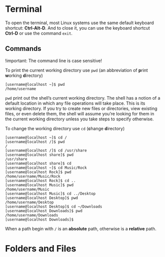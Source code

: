 # Terminal

To open the terminal, most Linux systems use the same default keyboard shortcut: **Ctrl-Alt-D**. And to close it, you can use the keyboard shortcut **Ctrl-D** or use the command `exit`.

## Commands

!important: The command line is case sensitive!

To print the current working directory use `pwd` (an abbreviation of **p**rint **w**orking **d**irectory)

```console
[username@localhost ~]$ pwd
/home/username
```

`pwd` print out the shell’s current working directory. The shell has a notion of a default location in which any file operations will take place. This is its working directory. If you try to create new files or directories, view existing files, or even delete them, the shell will assume you’re looking for them in the current working directory unless you take steps to specify otherwise.

To change the working directory use `cd` (**c**hange **d**irectory)

```console
[username@localhost ~]$ cd /
[username@localhost /]$ pwd
/
[username@localhost /]$ cd /usr/share
[username@localhost share]$ pwd
/usr/share
[username@localhost share]$ cd
[username@localhost ~]$ cd Music/Rock
[username@localhost Rock]$ pwd
/home/username/Music/Rock
[username@localhost Rock]$ cd ..
[username@localhost Music]$ pwd
/home/username/Music
[username@localhost Music]$ cd ../Desktop
[username@localhost Desktop]$ pwd
/home/username/Desktop
[username@localhost Desktop]$ cd ~/Downloads
[username@localhost Downloads]$ pwd
/home/username/Downloads
[username@localhost Downloads]$
```

When a path begin with `/` is an **absolute** path, otherwise is a **relative** path. 





# Folders and Files





























































